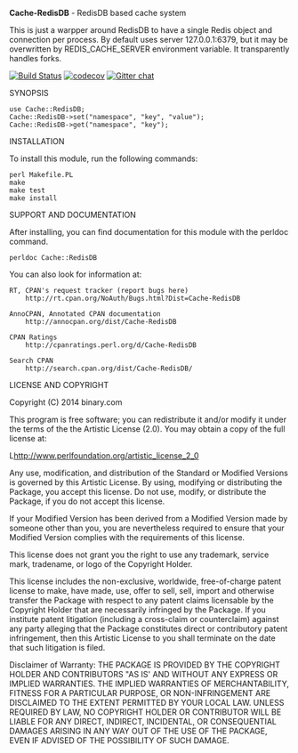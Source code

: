 **Cache-RedisDB** - RedisDB based cache system

This is just a warpper around RedisDB to have a single Redis object and connection per process. By default uses server 127.0.0.1:6379, but it may be overwritten by REDIS_CACHE_SERVER environment variable. It transparently handles forks.

[![Build Status](https://travis-ci.org/binary-com/perl-Cache-RedisDB.svg?branch=master)](https://travis-ci.org/binary-com/perl-Cache-RedisDB)
[![codecov](https://codecov.io/gh/binary-com/perl-Cache-RedisDB/branch/master/graph/badge.svg)](https://codecov.io/gh/binary-com/perl-Cache-RedisDB)
[![Gitter chat](https://badges.gitter.im/binary-com/perl-Cache-RedisDB.png)](https://gitter.im/binary-com/perl-Cache-RedisDB)

SYNOPSIS

    use Cache::RedisDB;
    Cache::RedisDB->set("namespace", "key", "value");
    Cache::RedisDB->get("namespace", "key");

INSTALLATION

To install this module, run the following commands:

    perl Makefile.PL
    make
    make test
    make install

SUPPORT AND DOCUMENTATION

After installing, you can find documentation for this module with the
perldoc command.

    perldoc Cache::RedisDB

You can also look for information at:

    RT, CPAN's request tracker (report bugs here)
        http://rt.cpan.org/NoAuth/Bugs.html?Dist=Cache-RedisDB

    AnnoCPAN, Annotated CPAN documentation
        http://annocpan.org/dist/Cache-RedisDB

    CPAN Ratings
        http://cpanratings.perl.org/d/Cache-RedisDB

    Search CPAN
        http://search.cpan.org/dist/Cache-RedisDB/
 

LICENSE AND COPYRIGHT

Copyright (C) 2014 binary.com

This program is free software; you can redistribute it and/or modify it
under the terms of the the Artistic License (2.0). You may obtain a
copy of the full license at:

L<http://www.perlfoundation.org/artistic_license_2_0>

Any use, modification, and distribution of the Standard or Modified
Versions is governed by this Artistic License. By using, modifying or
distributing the Package, you accept this license. Do not use, modify,
or distribute the Package, if you do not accept this license.

If your Modified Version has been derived from a Modified Version made
by someone other than you, you are nevertheless required to ensure that
your Modified Version complies with the requirements of this license.

This license does not grant you the right to use any trademark, service
mark, tradename, or logo of the Copyright Holder.

This license includes the non-exclusive, worldwide, free-of-charge
patent license to make, have made, use, offer to sell, sell, import and
otherwise transfer the Package with respect to any patent claims
licensable by the Copyright Holder that are necessarily infringed by the
Package. If you institute patent litigation (including a cross-claim or
counterclaim) against any party alleging that the Package constitutes
direct or contributory patent infringement, then this Artistic License
to you shall terminate on the date that such litigation is filed.

Disclaimer of Warranty: THE PACKAGE IS PROVIDED BY THE COPYRIGHT HOLDER
AND CONTRIBUTORS "AS IS' AND WITHOUT ANY EXPRESS OR IMPLIED WARRANTIES.
THE IMPLIED WARRANTIES OF MERCHANTABILITY, FITNESS FOR A PARTICULAR
PURPOSE, OR NON-INFRINGEMENT ARE DISCLAIMED TO THE EXTENT PERMITTED BY
YOUR LOCAL LAW. UNLESS REQUIRED BY LAW, NO COPYRIGHT HOLDER OR
CONTRIBUTOR WILL BE LIABLE FOR ANY DIRECT, INDIRECT, INCIDENTAL, OR
CONSEQUENTIAL DAMAGES ARISING IN ANY WAY OUT OF THE USE OF THE PACKAGE,
EVEN IF ADVISED OF THE POSSIBILITY OF SUCH DAMAGE.
